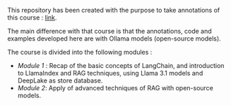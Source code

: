 This repository has been created with the purpose to take annotations of this course : [link](https://learn.activeloop.ai/courses/take/rag/multimedia/51320308-course-introduction-gen-ai-360-foundational-model-certification).

The main difference with that course is that the annotations, code and examples developed here are with Ollama models (open-source models).

The course is divided into the following modules : 
-   *Module 1* : Recap of the basic concepts of LangChain, and introduction to LlamaIndex and RAG techniques, using Llama 3.1 models and DeepLake as store database.
-   *Module 2*: Apply of advanced techniques of RAG with open-source models.